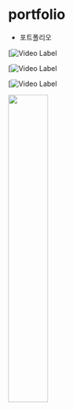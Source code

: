 # portfolio

- 포트폴리오

[![Video Label](https://user-images.githubusercontent.com/28917866/76056458-f1e31100-5fb9-11ea-990a-51039295824f.gif)

[![Video Label](https://user-images.githubusercontent.com/28917866/76056467-00c9c380-5fba-11ea-9f37-6343bad8be0a.gif)

[![Video Label](https://user-images.githubusercontent.com/28917866/76056481-0b845880-5fba-11ea-89cd-0bfd12ff1ade.gif)

<img src="https://user-images.githubusercontent.com/28917866/76056458-f1e31100-5fb9-11ea-990a-51039295824f.gif" width="40%"></img>

